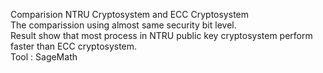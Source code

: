 Comparision NTRU Cryptosystem and ECC Cryptosystem<br>
The comparission using almost same security bit level.<br>
Result show that most process in NTRU public key cryptosystem perform faster than ECC cryptosystem.<br>
Tool : SageMath
